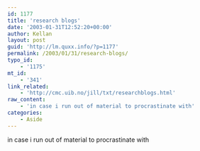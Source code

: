 ```yaml
---
id: 1177
title: 'research blogs'
date: '2003-01-31T12:52:20+00:00'
author: Kellan
layout: post
guid: 'http://lm.quxx.info/?p=1177'
permalink: /2003/01/31/research-blogs/
typo_id:
    - '1175'
mt_id:
    - '341'
link_related:
    - 'http://cmc.uib.no/jill/txt/researchblogs.html'
raw_content:
    - 'in case i run out of material to procrastinate with'
categories:
    - Aside
---
```


in case i run out of material to procrastinate with